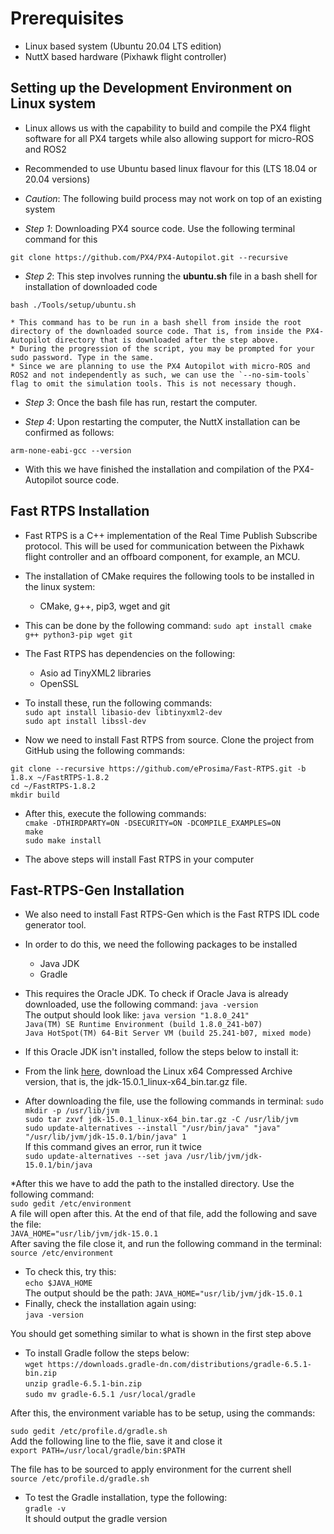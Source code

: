 # Prerequisites

* Linux based system (Ubuntu 20.04 LTS edition)
* NuttX based hardware (Pixhawk flight controller)

## Setting up the Development Environment on Linux system

* Linux allows us with the capability to build and compile the PX4 flight software for all PX4 targets while also allowing support for micro-ROS and ROS2
* Recommended to use Ubuntu based linux flavour for this (LTS 18.04 or 20.04 versions)

* _Caution_: The following build process may not work on top of an existing system

* _Step 1_: Downloading PX4 source code. Use the following terminal command for this

`git clone https://github.com/PX4/PX4-Autopilot.git --recursive`

* _Step 2_: This step involves running the **ubuntu.sh** file in a bash shell for installation of downloaded code

`bash ./Tools/setup/ubuntu.sh`

    * This command has to be run in a bash shell from inside the root directory of the downloaded source code. That is, from inside the PX4-Autopilot directory that is downloaded after the step above. 
    * During the progression of the script, you may be prompted for your sudo password. Type in the same.
    * Since we are planning to use the PX4 Autopilot with micro-ROS and ROS2 and not independently as such, we can use the `--no-sim-tools` flag to omit the simulation tools. This is not necessary though.

* _Step 3_: Once the bash file has run, restart the computer.

* _Step 4_: Upon restarting the computer, the NuttX installation can be confirmed as follows:

`arm-none-eabi-gcc --version` 

* With this we have finished the installation and compilation of the PX4-Autopilot source code. 

## Fast RTPS Installation

* Fast RTPS is a C++ implementation of the Real Time Publish Subscribe protocol. This will be used for communication between the Pixhawk flight controller and an offboard component, for example, an MCU.

* The installation of CMake requires the following tools to be installed in the linux system:
    * CMake, g++, pip3, wget and git
* This can be done by the following command:
`sudo apt install cmake g++ python3-pip wget git`

* The Fast RTPS has dependencies on the following: 
    * Asio ad TinyXML2 libraries
    * OpenSSL
* To install these, run the following commands:  
`sudo apt install libasio-dev libtinyxml2-dev`\
`sudo apt install libssl-dev`

* Now we need to install Fast RTPS from source. Clone the project from GitHub using the following commands:

`git clone --recursive https://github.com/eProsima/Fast-RTPS.git -b 1.8.x ~/FastRTPS-1.8.2`  
`cd ~/FastRTPS-1.8.2`  
`mkdir build`    

* After this, execute the following commands:   
`cmake -DTHIRDPARTY=ON -DSECURITY=ON -DCOMPILE_EXAMPLES=ON`  
`make`  
`sudo make install`  

* The above steps will install Fast RTPS in your computer

## Fast-RTPS-Gen Installation

* We also need to install Fast RTPS-Gen which is the Fast RTPS IDL code generator tool. 

* In order to do this, we need the following packages to be installed
    * Java JDK
    * Gradle

* This requires the Oracle JDK. To check if Oracle Java is already downloaded, use the following command:
`java -version`   
The output should look like:
`java version "1.8.0_241"`  
`Java(TM) SE Runtime Environment (build 1.8.0_241-b07)`  
`Java HotSpot(TM) 64-Bit Server VM (build 25.241-b07, mixed mode)`  

* If this Oracle JDK isn't installed, follow the steps below to install it:

* From the link [here](https://www.oracle.com/java/technologies/javase-jdk15-downloads.html), download the Linux x64 Compressed Archive version, that is, the jdk-15.0.1_linux-x64_bin.tar.gz file.

* After downloading the file, use the following commands in terminal:
`sudo mkdir -p /usr/lib/jvm`  
`sudo tar zxvf jdk-15.0.1_linux-x64_bin.tar.gz -C /usr/lib/jvm`  
`sudo update-alternatives --install "/usr/bin/java" "java" "/usr/lib/jvm/jdk-15.0.1/bin/java" 1`  
If this command gives an error, run it twice  
`sudo update-alternatives --set java /usr/lib/jvm/jdk-15.0.1/bin/java`  

*After this we have to add the path to the installed directory. Use the following command:  
`sudo gedit /etc/environment`  
A file will open after this. At the end of that file, add the following and save the file:  
`JAVA_HOME="usr/lib/jvm/jdk-15.0.1`  
After saving the file close it, and run the following command in the terminal:  
`source /etc/environment`  
* To check this, try this:  
`echo $JAVA_HOME`  
The output should be the path: `JAVA_HOME="usr/lib/jvm/jdk-15.0.1`  
* Finally, check the installation again using:  
`java -version`  

You should get something similar to what is shown in the first step above

* To install Gradle follow the steps below:  
`wget https://downloads.gradle-dn.com/distributions/gradle-6.5.1-bin.zip`  
`unzip gradle-6.5.1-bin.zip`  
`sudo mv gradle-6.5.1 /usr/local/gradle`  

After this, the environment variable has to be setup, using the commands:  

`sudo gedit /etc/profile.d/gradle.sh`  
Add the following line to the flie, save it and close it  
`export PATH=/usr/local/gradle/bin:$PATH`  

The file has to be sourced to apply environment for the current shell  
`source /etc/profile.d/gradle.sh`  

* To test the Gradle installation, type the following:  
`gradle -v`  
It should output the gradle version  












